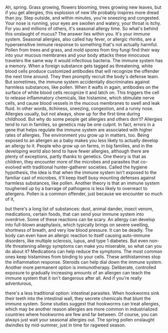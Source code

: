 
Ah, spring.
Grass growing, flowers blooming,
trees growing new leaves,
but if you get allergies,
this explosion of new life probably
inspires more dread than joy.
Step outside, and within minutes,
you&#39;re sneezing and congested.
Your nose is running,
your eyes are swollen and watery,
your throat is itchy.
For you and millions of others,
it&#39;s seasonal allergy time.
So what&#39;s behind this onslaught of mucus?
The answer lies within you.
It&#39;s your immune system.
Seasonal allergies, also called hay fever,
or allergic rhinitis,
are a hypersensitive immune response
to something that&#39;s not actually harmful.
Pollen from trees and grass,
and mold spores from tiny fungi
find their way into your mucous membranes
and your body attacks 
these innocuous travelers
the same way it would infectious bacteria.
The immune system has a memory.
When a foreign substance gets tagged
as threatening,
white blood cells produce 
customized antibodies
that will recognize the offender
the next time around.
They then promptly recruit
the body&#39;s defense team.
But sometimes, the immune system
accidentally discriminates
against harmless substances,
like pollen.
When it wafts in again, antibodies
on the surface of white blood cells
recognize it and latch on.
This triggers the cell to release
inflammatory chemicals,
like histamine,
which stimulate nerve cells,
and cause blood vessels in the mucous 
membranes to swell and leak fluid.
In other words, itchiness, sneezing,
congestion, and a runny nose.
Allergies usually, but not always, show up
for the first time during childhood.
But why do some people get allergies
and others don&#39;t?
Allergies tend to run in families,
so genetics may be one culprit.
In fact, errors in a gene that helps
regulate the immune system
are associated 
with higher rates of allergies.
The environment 
you grow up in matters, too.
Being exposed to an allergen as a baby
makes you less likely to actually develop
an allergy to it.
People who grow up on farms,
in big families,
and in the developing world also tend
to have fewer allergies,
although there are plenty of exceptions,
partly thanks to genetics.
One theory is that as children,
they encounter more of the microbes
and parasites
that co-evolved with traditional
hunter-gatherer societies.
Called the hygiene hypothesis,
the idea is that when the immune system
isn&#39;t exposed 
to the familiar cast of microbes,
it&#39;ll keep itself busy mounting
defenses against harmless substances,
like pollen.
Another theory is that an immune system
toughened up by a barrage of pathogens
is less likely to overreact to allergens.
Pollen is a common offender,
just because we encounter so much of it,

but there&#39;s a long list of substances:
dust,
animal dander,
insect venom,
medications,
certain foods,
that can send your immune system
into overdrive.
Some of these reactions can be scary.
An allergy can develop
into full-blown anaphylaxis,
which typically brings on severe swelling,
shortness of breath,
and very low blood pressure.
It can be deadly.
The body can even have 
an allergic reaction to itself
causing auto-immune disorders,
like multiple sclerosis, lupus,
and type 1 diabetes.
But even non-life threatening allergy
symptoms can make you miserable,
so what can you do about it?
Medications can help reduce the symptoms.
The most common ones keep histamines
from binding to your cells.
These antihistamines 
stop the inflammation response.
Steroids can help dial down 
the immune system.
Another more permanent option
is immunotherapy.
Deliberate, controlled exposure
to gradually increasing 
amounts of an allergen
can teach the immune system
that it isn&#39;t dangerous after all.
And if you&#39;re really adventurous,

there&#39;s a less traditional option:
intestinal parasites.
When hookworms sink their teeth
into the intestinal wall,
they secrete chemicals 
that blunt the immune system.
Some studies suggest that hookworms
can treat allergies,
which may be another reason
allergies are more common 
in industrialized countries
where hookworms are few
and far between.
Of course, you can always just wait
your seasonal allergies out.
The spring pollen onslaught dwindles
by mid-summer,
just in time for ragweed season.
